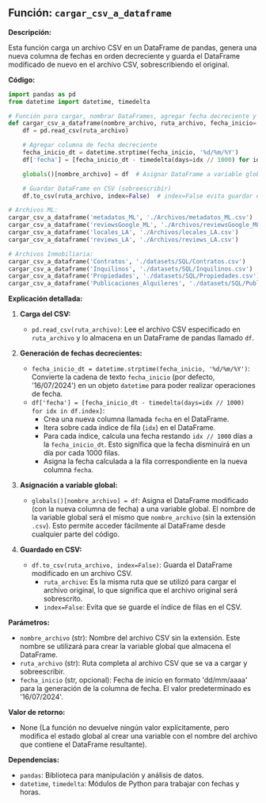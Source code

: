 ## **Función: `cargar_csv_a_dataframe`**

**Descripción:**

Esta función carga un archivo CSV en un DataFrame de pandas, genera una nueva columna de fechas en orden decreciente y guarda el DataFrame modificado de nuevo en el archivo CSV, sobrescribiendo el original.

**Código:**

```python
import pandas as pd
from datetime import datetime, timedelta

# Función para cargar, nombrar DataFrames, agregar fecha decreciente y guardar en CSV
def cargar_csv_a_dataframe(nombre_archivo, ruta_archivo, fecha_inicio='16/07/2024'):
    df = pd.read_csv(ruta_archivo)

    # Agregar columna de fecha decreciente
    fecha_inicio_dt = datetime.strptime(fecha_inicio, '%d/%m/%Y')
    df['fecha'] = [fecha_inicio_dt - timedelta(days=idx // 1000) for idx in df.index]

    globals()[nombre_archivo] = df  # Asignar DataFrame a variable global

    # Guardar DataFrame en CSV (sobreescribir)
    df.to_csv(ruta_archivo, index=False)  # index=False evita guardar el índice de filas

# Archivos ML:
cargar_csv_a_dataframe('metadatos_ML', './Archivos/metadatos_ML.csv')
cargar_csv_a_dataframe('reviewsGoogle_ML', './Archivos/reviewsGoogle_ML.csv')
cargar_csv_a_dataframe('locales_LA', './Archivos/locales_LA.csv')
cargar_csv_a_dataframe('reviews_LA', './Archivos/reviews_LA.csv')

# Archivos Inmobiliaria:
cargar_csv_a_dataframe('Contratos', './datasets/SQL/Contratos.csv')
cargar_csv_a_dataframe('Inquilinos', './datasets/SQL/Inquilinos.csv')
cargar_csv_a_dataframe('Propiedades', './datasets/SQL/Propiedades.csv')
cargar_csv_a_dataframe('Publicaciones_Alquileres', './datasets/SQL/Publicaciones_Alquileres.csv')

```

**Explicación detallada:**

1. **Carga del CSV:**
   - `pd.read_csv(ruta_archivo)`: Lee el archivo CSV especificado en `ruta_archivo` y lo almacena en un DataFrame de pandas llamado `df`.

2. **Generación de fechas decrecientes:**
   - `fecha_inicio_dt = datetime.strptime(fecha_inicio, '%d/%m/%Y')`: Convierte la cadena de texto `fecha_inicio` (por defecto, '16/07/2024') en un objeto `datetime` para poder realizar operaciones de fecha.
   - `df['fecha'] = [fecha_inicio_dt - timedelta(days=idx // 1000) for idx in df.index]`:
      - Crea una nueva columna llamada `fecha` en el DataFrame.
      - Itera sobre cada índice de fila (`idx`) en el DataFrame.
      - Para cada índice, calcula una fecha restando `idx // 1000` días a la `fecha_inicio_dt`. Esto significa que la fecha disminuirá en un día por cada 1000 filas.
      - Asigna la fecha calculada a la fila correspondiente en la nueva columna `fecha`.

3. **Asignación a variable global:**
   - `globals()[nombre_archivo] = df`: Asigna el DataFrame modificado (con la nueva columna de fecha) a una variable global. El nombre de la variable global será el mismo que `nombre_archivo` (sin la extensión `.csv`). Esto permite acceder fácilmente al DataFrame desde cualquier parte del código.

4. **Guardado en CSV:**
   - `df.to_csv(ruta_archivo, index=False)`: Guarda el DataFrame modificado en un archivo CSV.
      - `ruta_archivo`: Es la misma ruta que se utilizó para cargar el archivo original, lo que significa que el archivo original será sobrescrito.
      - `index=False`: Evita que se guarde el índice de filas en el CSV.

**Parámetros:**

- `nombre_archivo` (str): Nombre del archivo CSV sin la extensión. Este nombre se utilizará para crear la variable global que almacena el DataFrame.
- `ruta_archivo` (str): Ruta completa al archivo CSV que se va a cargar y sobreescribir.
- `fecha_inicio` (str, opcional): Fecha de inicio en formato 'dd/mm/aaaa' para la generación de la columna de fecha. El valor predeterminado es '16/07/2024'.

**Valor de retorno:**

- None (La función no devuelve ningún valor explícitamente, pero modifica el estado global al crear una variable con el nombre del archivo que contiene el DataFrame resultante).

**Dependencias:**

- `pandas`: Biblioteca para manipulación y análisis de datos.
- `datetime`, `timedelta`: Módulos de Python para trabajar con fechas y horas.